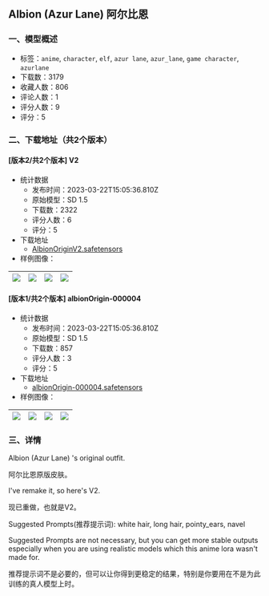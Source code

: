 ## Albion (Azur Lane)  阿尔比恩
### 一、模型概述

- 标签：`anime`, `character`, `elf`, `azur lane`, `azur_lane`, `game character`, `azurlane`
- 下载数：3179
- 收藏人数：806
- 评论人数：1
- 评分人数：9
- 评分：5

### 二、下载地址（共2个版本）

#### [版本2/共2个版本] V2

- 统计数据
  - 发布时间：2023-03-22T15:05:36.810Z
  - 原始模型：SD 1.5
  - 下载数：2322
  - 评分人数：6
  - 评分：5
- 下载地址
  - [AlbionOriginV2.safetensors](https://civitai.com/api/download/models/27116)
- 样例图像：

| <img src="https://image.civitai.com/xG1nkqKTMzGDvpLrqFT7WA/eede58c6-6cf8-43db-52d2-93a79d39d600/width=450/298726.jpeg" /> | <img src="https://image.civitai.com/xG1nkqKTMzGDvpLrqFT7WA/48e00fbe-5d23-4128-f27c-f9f40507e200/width=450/298733.jpeg" /> | <img src="https://image.civitai.com/xG1nkqKTMzGDvpLrqFT7WA/1b328ac6-6a08-45e2-8b03-7fbe81784f00/width=450/298732.jpeg" /> | <img src="https://image.civitai.com/xG1nkqKTMzGDvpLrqFT7WA/9dcb870b-e41c-4923-938b-2e0436b7ee00/width=450/298731.jpeg" /> |
| ---- | ---- | ---- | ---- |

#### [版本1/共2个版本] albionOrigin-000004

- 统计数据
  - 发布时间：2023-03-22T15:05:36.810Z
  - 原始模型：SD 1.5
  - 下载数：857
  - 评分人数：3
  - 评分：5
- 下载地址
  - [albionOrigin-000004.safetensors](https://civitai.com/api/download/models/8702)
- 样例图像：

| <img src="https://image.civitai.com/xG1nkqKTMzGDvpLrqFT7WA/1128e50a-4957-4b0e-4431-07a07263c900/width=450/82888.jpeg" /> | <img src="https://image.civitai.com/xG1nkqKTMzGDvpLrqFT7WA/48e00fbe-5d23-4128-f27c-f9f40507e200/width=450/82893.jpeg" /> | <img src="https://image.civitai.com/xG1nkqKTMzGDvpLrqFT7WA/72e7eee1-cb8f-43d0-9b91-e188eee1a800/width=450/82892.jpeg" /> | <img src="https://image.civitai.com/xG1nkqKTMzGDvpLrqFT7WA/5990ffce-35d2-4137-0cc1-3a9a1a658a00/width=450/82891.jpeg" /> |
| ---- | ---- | ---- | ---- |


### 三、详情
<p>Albion (Azur Lane) 's original outfit.</p><p>阿尔比恩原版皮肤。</p><p>I've remake it, so here's V2.</p><p>现已重做，也就是V2。</p><p>Suggested Prompts(推荐提示词): white hair, long hair, pointy_ears, navel</p><p>Suggested Prompts are not necessary, but you can get more stable outputs especially when you are using realistic models which this anime lora wasn't made for.</p><p>推荐提示词不是必要的，但可以让你得到更稳定的结果，特别是你要用在不是为此训练的真人模型上时。</p>